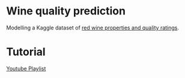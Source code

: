 # Wine quality prediction
Modelling a Kaggle dataset of [red wine properties and quality ratings](https://www.kaggle.com/uciml/red-wine-quality-cortez-et-al-2009). 

# Tutorial
[Youtube Playlist](https://www.youtube.com/playlist?list=PL7WG7YrwYcnDBDuCkFbcyjnZQrdskFsBz)